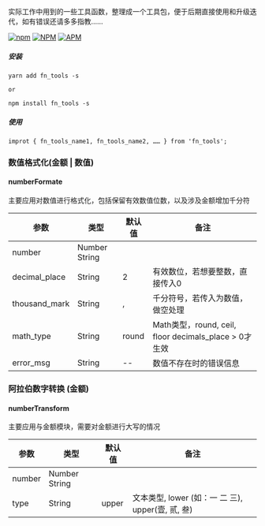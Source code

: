 实际工作中用到的一些工具函数，整理成一个工具包，便于后期直接使用和升级迭代，如有错误还请多多指教……

[![npm](https://img.shields.io/npm/v/fn_tools)](https://www.npmjs.com/package/fn_tools)    [![NPM](https://img.shields.io/npm/l/fn_tools)](https://www.npmjs.com/package/fn_tools)    [![APM](https://img.shields.io/apm/dm/fn_tools)](https://www.npmjs.com/package/fn_tools)

##### 安装
```
yarn add fn_tools -s

or

npm install fn_tools -s
```


##### 使用
```
improt { fn_tools_name1, fn_tools_name2, …… } from 'fn_tools';
```


### 数值格式化(金额 | 数值)

#### numberFormate

主要应用对数值进行格式化，包括保留有效数值位数，以及涉及金额增加千分符

参数          | 类型           | 默认值 | 备注
---           | ---            | ---    | ---
number        | Number  String |        | 
decimal_place | String         | 2      | 有效数位，若想要整数，直接传入0
thousand_mark | String         | ,      | 千分符号，若传入为数值，做空处理
math_type     | String         | round  | Math类型，round, ceil, floor  decimals_place > 0才生效
error_msg     | String         | --     | 数值不存在时的错误信息


### 阿拉伯数字转换 (金额)

#### numberTransform

主要应用与金额模块，需要对金额进行大写的情况

参数   | 类型           | 默认值 | 备注
---    | ---            | ---    | ---
number | Number  String |        |
type   | String         | upper  | 文本类型, lower (如：一 二 三), upper(壹, 贰, 叁)

